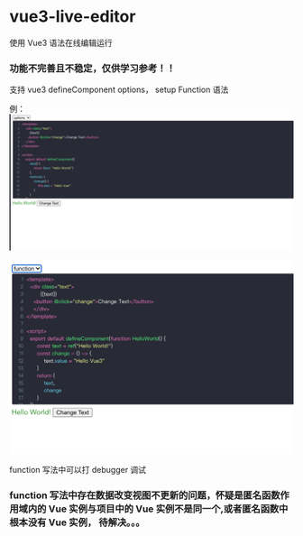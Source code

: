# vue3-live-editor

使用 Vue3 语法在线编辑运行

### 功能不完善且不稳定，仅供学习参考！！

支持 vue3 defineComponent options， setup Function 语法

例：
![options](./public/md-images/example.png)

![function](./public/md-images/example2.png)

function 写法中可以打 debugger 调试

### function 写法中存在数据改变视图不更新的问题，怀疑是匿名函数作用域内的 Vue 实例与项目中的 Vue 实例不是同一个,或者匿名函数中根本没有 Vue 实例， 待解决。。。
